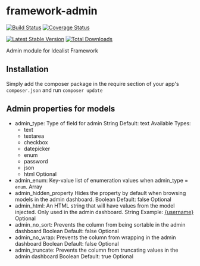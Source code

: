 framework-admin
===============

[![Build Status](https://travis-ci.org/idealistsoft/framework-admin.png?branch=master)](https://travis-ci.org/idealistsoft/framework-admin) [![Coverage Status](https://coveralls.io/repos/idealistsoft/framework-admin/badge.png)](https://coveralls.io/r/idealistsoft/framework-admin)

[![Latest Stable Version](https://poser.pugx.org/idealistsoft/framework-admin/v/stable.png)](https://packagist.org/packages/idealistsoft/framework-admin)
[![Total Downloads](https://poser.pugx.org/idealistsoft/framework-admin/downloads.png)](https://packagist.org/packages/idealistsoft/framework-admin)

Admin module for Idealist Framework

## Installation

Simply add the composer package in the require section of your app's `composer.json` and run `composer update`

## Admin properties for models
	
- admin_type:
	Type of field for admin
	String
	Default: text
	Available Types:
	- text
	- textarea
	- checkbox
	- datepicker
	- enum
	- password
	- json
	- html
	Optional
- admin_enum:
	Key-value list of enumeration values when admin_type = `enum`.
	Array
- admin_hidden_property
	Hides the property by default when browsing models in the admin dashboard.
	Boolean
	Default: false
	Optional
- admin_html:
	An HTML string that will have values from the model injected. Only used in the admin dashboard.
	String
	Example: <a href="/users/profile/{uid}">{username}</a>
	Optional
- admin_no_sort:
	Prevents the column from being sortable in the admin dashboard
	Boolean
	Default: false
	Optional
- admin_no_wrap:
	Prevents the column from wrapping in the admin dashboard
	Boolean
	Default: false
	Optional
- admin_truncate:
	Prevents the column from truncating values in the admin dashboard
	Boolean
	Default: true
	Optional